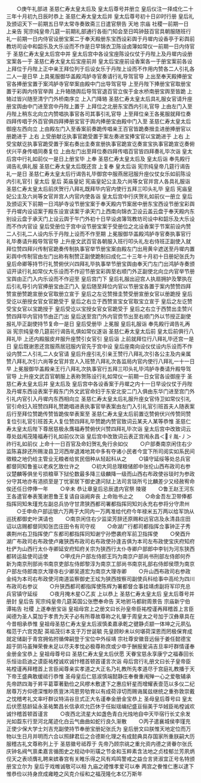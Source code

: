 <!-- { "loadSidebar": true } -->
　　○庚午礼部进  圣慈仁寿太皇太后及  皇太后尊号并册立  皇后仪注一择成化二十三年十月初九日辰时恭上  圣慈仁寿太皇太后并  皇太后尊号初十日卯时行册  皇后礼及颁诏天下一前期五日早太常寺奏致斋三日遣官祭告  天地  宗庙  社稷一前期一日  上亲告  宪宗纯皇帝几筵一前期礼部通行各衙门知会至日鸣钟鼓百官具朝服随班行礼一前期一日内侍官设册宝案二于奉天殿册东宝西设彩舆于丹墀内设香亭于彩舆前教坊司设中和韶乐及大乐设而不作是日早锦衣卫陈设卤簿如常仪一前期一日内侍官于  圣慈仁寿太皇太后宫中并  皇太后宫中各设宝座陈设仪仗于丹陛上及丹墀内设册宝案各一于  圣慈仁寿太皇太后宝座前并  皇太后宝座前设香案各一于册宝案前各设  上拜位于丹陛上正中亲王拜位列于后设女乐于丹陛上设而不作用内赞各二人引礼各二人一是日早  上具冕服御华盖殿鸿胪寺官奏请行礼导驾官导  上出至奉天殿捧册宝官各捧册宝置于案鸿胪寺官举案由殿中门出导驾官导  上至丹陛下捧册宝官取册宝置于彩舆内侍官举舆  上升辂随舆后导驾官退百官立俟于金水桥南册宝舆至皆跪  上辂过皆兴随至清宁门外桥南序立  上入门降辂  圣慈仁寿太皇太后具礼服女官请升座册宝舆由中门进至宫中丹陛上置于  上拜位之北册东宝西内引礼官导  上由左门入至丹陛上稍东北向立内赞唱执事官各司其事引礼官导  上至拜位亲王各冕服就拜位奏四拜传唱于外百官俱四拜捧册宝官于舆内捧册宝由殿中门入至  圣慈仁寿太皇太后御座左西向立  上由殿左门入至香案前奏跪传唱亲王百官皆跪奏搢圭进册捧册官以册跪进于  上右  上受册献讫执事官跪受置于案左奏进宝捧宝官以宝跪进于  上右  上受宝献讫执事官跪受置于案右奏出圭奏宣册执事官跪宣讫奏宣宝执事官跪宣讫奏俯伏兴平身传唱同奏复位  上由左门出至拜位奏四拜传唱百官皆四拜奏礼毕次诣  皇太后宫中行礼如前仪一是日上册宝毕  上奉  圣慈仁寿太皇太后及  皇太后诣  奉先殿行谒告礼俱礼服  圣慈仁寿太皇太后既还宫  上复奉  皇太后诣  宪宗纯皇帝几筵行谒告礼一是日  圣慈仁寿太皇太后行谒告礼毕御宫中服燕居冠服升座仪仗女乐如前陈设内引礼官引  皇太后  皇后  英庙皇妃  宪庙皇妃公主及六尚等女官并宫人各具礼服诣  圣慈仁寿太皇太后前庆贺行八拜礼既拜毕内官内使行五拜三叩头礼毕  皇后  宪庙皇妃公主及六尚等女官并宫人内官内使各诣  皇太后宫中行庆贺礼如前仪一册立  皇后及颁诏天下前期一日鸿胪寺设节册宝案于奉天殿内节案居中册东宝西设节册宝彩舆于丹墀内设诏案于殿东设宣读案于承天门上西南向锦衣卫设云盖云盘于奉天殿内东别设云盘于承天门上设云舆于午门外初十日早设卤簿驾教坊司设中和韶乐及大乐设而不作内官设  皇后受册位于宫中设节册宝案于受册位之北设香案于节案前设内赞二人引礼二人设内乐于丹陛上设而不作至期  上冕服御华盖殿鸿胪寺官奏执事官行礼毕奏请升殿导驾官导  上升座文武百官各朝服入班行叩头礼左右侍班正副使入就拜位赞四拜兴传制官跪奏传制执事官举节册宝案由殿左门出用黄伞遮送至丹墀内置彩舆中传制官由左门出称有制赞正副使跪制曰成化二十三年十月初十日册妃张氏为皇后命卿等持节行礼赞俯伏兴四拜礼毕执事举节册宝舆由奉天门左门出鸿胪寺奏颁诏开读行礼如常仪大乐设而不作迎节册宝彩舆至右顺门外正副使北向立内官举节册宝舆由正门入内乐设而不作迎至  皇后宫门下  皇后礼服出迎宫人执扇拥护及擎执在后引礼导引内官捧册宝由正门入  皇后随至拜位内官以节册宝各置于案内赞赞四拜赞宣册赞跪宣册女官取册立宣于  皇后之左讫赞搢圭赞受册宣册女官以册跪授  皇后受讫以册授女官女官跪受于  皇后之右立于西赞宣宝女官取宝立宣于  皇后之左讫赞受宝女官以宝跪授于  皇后受讫以宝授女官女官跪受于  皇后之右立于西赞出圭赞兴赞四拜毕内官持节由正门出  皇后送至宫门外内官赍节出至右顺门外以节授正副使报礼毕正副使持节复命一是日  皇后受册毕  上冕服  皇后礼服诣  奉先殿行谒告礼再诣  宪宗纯皇帝几筵前行谒告礼俱如常仪遂诣  圣慈仁寿太皇太后前  皇太后前俱行八拜礼毕  上还内殿服皮弁服升座赞引女官引  皇后诣  上前就拜位行八拜礼毕还宫一是日  皇后既谢恩还宫服燕居冠服内官先于宫中设  皇后座南向设仪仗设内乐设而不作设内赞二人引礼二人女官请  皇后升座引礼引亲王赞行八拜礼次引各公主及内亲属赞八拜礼次引六尚等女官并宫人入班赞八拜礼次各监局内官内使行八拜礼一十一日早  上冕服御华盖殿亲王行八拜礼次执事官行五拜三叩头礼毕鸿胪寺奏请升殿导驾官导  上升座文武百官朝服上表称贺陈设行礼如常仪一前期一日女官各设御座于  圣慈仁寿太皇太后并  皇太后及  皇后宫中各设香案于丹墀之内十一日早设仪仗于丹陛及丹墀东西设表案于殿东门外文武官命妇于东安北安二门入俱由东华门进至宫门外引礼内官引入丹墀内东西相向立  圣慈仁寿太皇太后礼服升座女官侍卫如常仪引礼官引命妇入班赞四拜礼赞跪唱进表执事官举表案由左门入引礼官引班首夫人随表案后行至拜位赞跪传赞皆跪俟举表案至  圣慈仁寿太皇太后前置讫赞俯伏兴传赞同赞复位引礼官引班首夫人复位赞四拜礼毕赞跪内赞官致词云某夫人某等恭惟  圣慈仁寿太皇太后陛下尊居慈极永膺福寿赞俯伏兴赞四拜礼毕次诣  皇太后宫中改致词云尊处兹闱茂隆福寿行礼如前仪次诣  皇后宫中改致词云表正宫闱永昌＜彳胤-丿＞祚行礼如前仪  上命十一日百官及命妇贺礼免行余如仪
　　○户部奏南京闲住右少监陈喜辞还所赐浚县卫河西岸退滩地其中多有夺诸小民者今宜下所司阅实如系民间徵粮之地仍给主管业无粮者给贫民佃种从轻起科从之
　　○镇守延绥等处总兵官都督同知鲁鉴以老疾乞致仕许之
　　○初大同总理粮储郎中张伦山西布政司右参议楚麟等俱坐亏损粮草下狱伦数最多降三级麟降一级而山西右布政使谷琰时为参政分守其地亦有浥损至是丁忧家居下御史逮问狱上法司言琰所亏比麟差少又经赦宥命俟还任日停俸一年
　　○辛未  恭让章皇后忌辰遣内官祭  陵寝
　　○鲁王赵王河东王各遣官奉表笺谢恩鲁王复请自诣阙奔丧  上命贻书止之
　　○命金吾左卫带俸都指挥同知朱瑾充左副总兵协守甘肃狭西都司署都指挥同知刘永充右参将分守肃州
　　○壬申命户部运银六万两于大同内一万两准给代府今年禄米五万两以给军饷从巡抚都御史叶淇请也
　　○南京闲住右少监梁芳辞还原赐和远官店及永清县庄田诏以店赐都督同知张峦庄田令有司守视
　　○命湖广行都司都指挥佥事钟正子秀袭荆州右卫指挥使广东都司都指挥同知谢宁孙懋袭府军前卫指挥使
　　○癸酉升湖广布政司右布政使卢雍狭西布政司右布政使孙逢吉俱为本司左布政使宝庆府知府杜俨为山西行太仆寺卿延安府知府关宗为狭西行太仆寺卿户部郎中李钊为河东狭西都转运盐使司运使
　　○甲戍升户部左侍郎王玙为南京户部尚书刑部左侍郎何乔新为南京刑部尚书南京吏部左侍郎黎淳为南京工部尚书南京礼部右侍郎侯瓒为南京户部左侍郎南京大理寺右少卿吴道宏为南京大理寺卿
　　○升山西布政司右参政金纯为本司右布政使河南道监察御史王玹为狭西按察司副使兵科给事中高纶为四川布政司右参议
　　○升狭西都司都指挥使陈辉为署都督佥事挂靖虏副将军印充总兵官镇守延绥
　　○夜月掩木星○乙亥  上以恭上  圣慈仁寿太皇太后  皇太后尊号并册封  皇后告  宪宗纯皇帝几筵英国公张懋奉命告  天地驸马都尉周景告  宗庙新宁伯谭祐告  社稷  上遂奉册宝诣  皇祖母宫上之册文曰长孙皇帝臣祐樘谨再拜稽首上言臣闻德为圣人莫加于孝贵为天子必有所尊故尊称之礼肇于周皇太之号加于汉彝章具在今昔相承恭惟  皇祖母圣慈仁寿太皇太后淑慎柔嘉承乾之徤静贞颛一体坤之元夙弘楷范于六宫克配  英祖茂衍本支于万世诞毓  先皇顾眇未以何堪荷深恩而罔极保育成就定储副于青宫拥佑拊循俾嗣登于宝位中外绥靖  宗社尊安徽音远俪于姜任懿德宝超于阴马虽殚荣餋未足以尽夫孝忱必极尊称庶或少申于酬报爰涓吉旦率吁群情谨奉金册金宝恭上  皇祖母尊号曰  圣慈仁寿太皇太后伏愿  天眷宝慈永享康宁之福春回长乐恒诒启迪之谟臣祐樘诚欢诚忭稽首顿首谨言次诣  母后宫行礼册文曰长子皇帝臣祐樘谨再拜稽首上言臣闻尊亲实孝道之大正名乃礼教所先孝道尽于宫庭礼教播于天下帝王盛典敢缓祗行恭惟  圣母皇后仁慈淑慎端懿静庄奉餋重闱殚一心之爱敬辅承先帝跻四海于昇平葛覃著勤俭之风樛木敷逮下之惠应轩星而增耀表壸范以多仪二纪居尊万方仰德深惟眇质亶沐鸿恩劳劬育以有成荷谆切而赐诲属兹继统之重弥敦崇戴之忱稽考礼文率吁群议特涓谷旦式正大名谨奉金册金宝恭上  圣母皇后尊号曰  皇太后伏愿慈龄延永圣祐繁昌长信承欢允匹休于任姒瑶编纪盛亘俪美于华娀臣祐樘诚欢诚忭稽首顿首谨言
　　○夜西北流星大如盏色青白光烛地自中天毕宿行长丈余发光如盌东行至河北尾迹化白云气曲曲如蛇行良久渐散
　　○丙子遣襄城侯李瑾充正使少保大学士刘吉充副使持节奉册宝册妃张氏为  皇后册文曰朕惟天地定位而万物以生日月并明而六合以照肆君后之合德斯化理之有成懿典具存国家所重朕嗣大历服稽古礼文尊称列上于  圣慈徽号祗荐于  先帝乃顾宗祧之重允资内德之贤眷尔张氏庆钟名阀气禀柔嘉言循图史之规动中珩璜之节金和玉粹素含法地之贞桂郁兰芳夙炳伣天之表顷膺礼聘来嫔春宫有关睢乐得之风有鸡鸣警戒之益佥言贤淑宜正号名特颁册宝立尔为  皇后于戏帷诚敬可以相  九庙之禋惟孝爱可以奉  两宫之餋惟仁惠以逮下惟恭俭以持身庶成雍睦之风克介绥和之福茂隆化本亿万斯年

